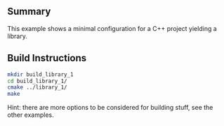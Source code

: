 ## Summary

This example shows a minimal configuration for a C++ project yielding a library. 

## Build Instructions

```bash
mkdir build_library_1
cd build_library_1/
cmake ../library_1/
make
```

Hint: there are more options to be considered for building stuff, see the other examples.